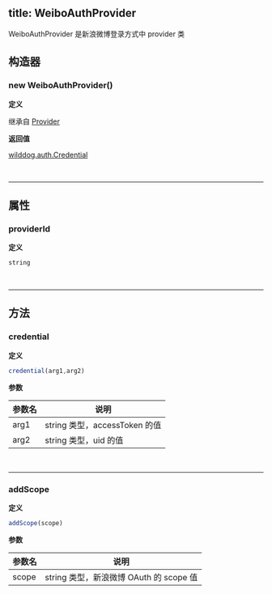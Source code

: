
title: WeiboAuthProvider
---

WeiboAuthProvider 是新浪微博登录方式中 provider 类

## 构造器
### new WeiboAuthProvider()

**定义**

继承自 [Provider](/api/auth/web/Provider.html)

**返回值**

[wilddog.auth.Credential](/api/auth/web/Credential.html)

</br>

------

## 属性

### providerId

**定义**

```js
string
```
</br>

------

## 方法

### credential

**定义**

```js
credential(arg1,arg2)
```

**参数**

| 参数名  | 说明                       |
| ---- | ------------------------ |
| arg1 | string 类型，accessToken 的值 |
| arg2 | string 类型，uid 的值 |


</br>

------

### addScope

**定义**

```js
addScope(scope)
```

**参数**

| 参数名   | 说明                             |
| ----- | ------------------------------ |
| scope | string 类型，新浪微博 OAuth 的 scope 值 |

